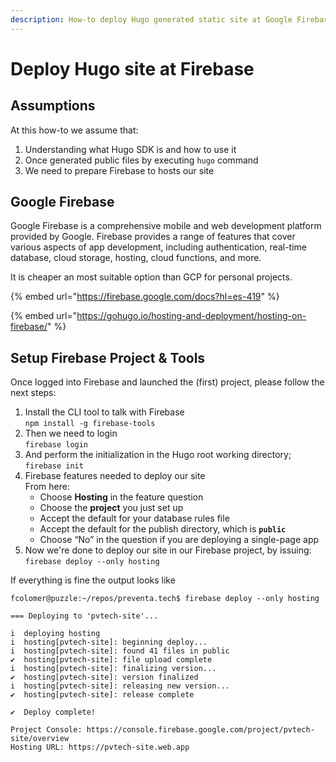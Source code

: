 ```yaml
---
description: How-to deploy Hugo generated static site at Google Firebase service
---
```


# Deploy Hugo site at Firebase

## Assumptions

At this how-to we assume that:

1. Understanding what Hugo SDK is and how to use it
2. Once generated public files by executing `hugo` command
3. We need to prepare Firebase to hosts our site

## Google Firebase&#x20;

Google Firebase is a comprehensive mobile and web development platform provided by Google. Firebase provides a range of features that cover various aspects of app development, including authentication, real-time database, cloud storage, hosting, cloud functions, and more.

It is cheaper an most suitable option than GCP for personal projects.

{% embed url="https://firebase.google.com/docs?hl=es-419" %}

{% embed url="https://gohugo.io/hosting-and-deployment/hosting-on-firebase/" %}

## Setup Firebase Project & Tools

Once logged into Firebase and launched the (first) project, please follow the next steps:

1. Install the CLI tool to talk with Firebase\
   `npm install -g firebase-tools`
2. Then we need to login\
   `firebase login`
3. And perform the initialization in the Hugo root working directory;\
   `firebase init`
4. Firebase features needed to deploy our site\
   From here:
   * Choose **Hosting** in the feature question
   * Choose the **project** you just set up
   * Accept the default for your database rules file
   * Accept the default for the publish directory, which is **`public`**
   * Choose “No” in the question if you are deploying a single-page app
5. Now we're done to deploy our site in our Firebase project, by issuing:\
   `firebase deploy --only hosting`

If everything is fine the output looks like

```
fcolomer@puzzle:~/repos/preventa.tech$ firebase deploy --only hosting

=== Deploying to 'pvtech-site'...

i  deploying hosting
i  hosting[pvtech-site]: beginning deploy...
i  hosting[pvtech-site]: found 41 files in public
✔  hosting[pvtech-site]: file upload complete
i  hosting[pvtech-site]: finalizing version...
✔  hosting[pvtech-site]: version finalized
i  hosting[pvtech-site]: releasing new version...
✔  hosting[pvtech-site]: release complete

✔  Deploy complete!

Project Console: https://console.firebase.google.com/project/pvtech-site/overview
Hosting URL: https://pvtech-site.web.app
```
